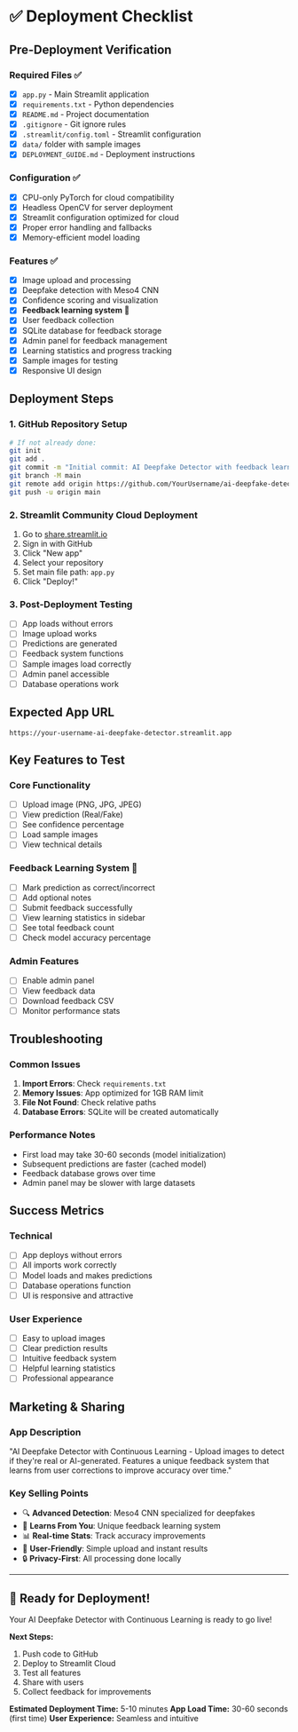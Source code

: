 # ✅ Deployment Checklist

## Pre-Deployment Verification

### Required Files ✅
- [x] `app.py` - Main Streamlit application
- [x] `requirements.txt` - Python dependencies  
- [x] `README.md` - Project documentation
- [x] `.gitignore` - Git ignore rules
- [x] `.streamlit/config.toml` - Streamlit configuration
- [x] `data/` folder with sample images
- [x] `DEPLOYMENT_GUIDE.md` - Deployment instructions

### Configuration ✅
- [x] CPU-only PyTorch for cloud compatibility
- [x] Headless OpenCV for server deployment
- [x] Streamlit configuration optimized for cloud
- [x] Proper error handling and fallbacks
- [x] Memory-efficient model loading

### Features ✅
- [x] Image upload and processing
- [x] Deepfake detection with Meso4 CNN
- [x] Confidence scoring and visualization
- [x] **Feedback learning system** 🧠
- [x] User feedback collection
- [x] SQLite database for feedback storage
- [x] Admin panel for feedback management
- [x] Learning statistics and progress tracking
- [x] Sample images for testing
- [x] Responsive UI design

## Deployment Steps

### 1. GitHub Repository Setup
```bash
# If not already done:
git init
git add .
git commit -m "Initial commit: AI Deepfake Detector with feedback learning"
git branch -M main
git remote add origin https://github.com/YourUsername/ai-deepfake-detector.git
git push -u origin main
```

### 2. Streamlit Community Cloud Deployment
1. Go to [share.streamlit.io](https://share.streamlit.io)
2. Sign in with GitHub
3. Click "New app"
4. Select your repository
5. Set main file path: `app.py`
6. Click "Deploy!"

### 3. Post-Deployment Testing
- [ ] App loads without errors
- [ ] Image upload works
- [ ] Predictions are generated
- [ ] Feedback system functions
- [ ] Sample images load correctly
- [ ] Admin panel accessible
- [ ] Database operations work

## Expected App URL
`https://your-username-ai-deepfake-detector.streamlit.app`

## Key Features to Test

### Core Functionality
- [ ] Upload image (PNG, JPG, JPEG)
- [ ] View prediction (Real/Fake)
- [ ] See confidence percentage
- [ ] Load sample images
- [ ] View technical details

### Feedback Learning System 🧠
- [ ] Mark prediction as correct/incorrect
- [ ] Add optional notes
- [ ] Submit feedback successfully
- [ ] View learning statistics in sidebar
- [ ] See total feedback count
- [ ] Check model accuracy percentage

### Admin Features
- [ ] Enable admin panel
- [ ] View feedback data
- [ ] Download feedback CSV
- [ ] Monitor performance stats

## Troubleshooting

### Common Issues
1. **Import Errors**: Check `requirements.txt`
2. **Memory Issues**: App optimized for 1GB RAM limit
3. **File Not Found**: Check relative paths
4. **Database Errors**: SQLite will be created automatically

### Performance Notes
- First load may take 30-60 seconds (model initialization)
- Subsequent predictions are faster (cached model)
- Feedback database grows over time
- Admin panel may be slower with large datasets

## Success Metrics

### Technical
- [ ] App deploys without errors
- [ ] All imports work correctly
- [ ] Model loads and makes predictions
- [ ] Database operations function
- [ ] UI is responsive and attractive

### User Experience
- [ ] Easy to upload images
- [ ] Clear prediction results
- [ ] Intuitive feedback system
- [ ] Helpful learning statistics
- [ ] Professional appearance

## Marketing & Sharing

### App Description
"AI Deepfake Detector with Continuous Learning - Upload images to detect if they're real or AI-generated. Features a unique feedback system that learns from user corrections to improve accuracy over time."

### Key Selling Points
- 🔍 **Advanced Detection**: Meso4 CNN specialized for deepfakes
- 🧠 **Learns From You**: Unique feedback learning system
- 📊 **Real-time Stats**: Track accuracy improvements
- 🎯 **User-Friendly**: Simple upload and instant results
- 🔒 **Privacy-First**: All processing done locally

---

## 🎉 Ready for Deployment!

Your AI Deepfake Detector with Continuous Learning is ready to go live!

**Next Steps:**
1. Push code to GitHub
2. Deploy to Streamlit Cloud
3. Test all features
4. Share with users
5. Collect feedback for improvements

**Estimated Deployment Time:** 5-10 minutes
**App Load Time:** 30-60 seconds (first time)
**User Experience:** Seamless and intuitive
